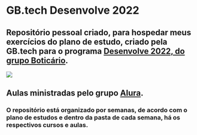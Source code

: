 <h1>GB.tech Desenvolve 2022</h1>

## Repositório pessoal criado, para hospedar meus exercícios do plano de estudo, criado pela GB.tech para o programa [Desenvolve 2022, do grupo Boticário](http://https://desenvolve.grupoboticario.com.br/ "Desenvolve 2022 do grupo Boticário").
![](https://dicasdeinfra.com.br/wp-content/uploads/2020/11/image-24.webp)

## Aulas ministradas pelo grupo [Alura](http://https://www.alura.com.br/ "Alura").

### O repositório está organizado por semanas, de acordo com o plano de estudos e  dentro da pasta de cada semana, há os respectivos cursos e aulas.